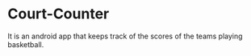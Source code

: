 # Court-Counter
It is an android app that keeps track of the scores of the teams playing basketball.
